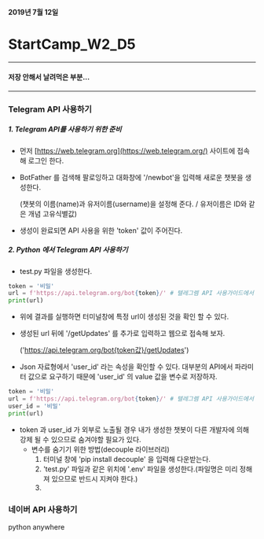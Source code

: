 #### 2019년 7월 12일

# StartCamp_W2_D5

-----------

#### 저장 안해서 날려먹은 부분...

------------------------



### Telegram API 사용하기

##### 1. Telegram API를 사용하기 위한 준비

   - 먼저 [https://web.telegram.org](https://web.telegram.org/) 사이트에 접속해 로그인 한다.
   
   - BotFather 를 검색해 팔로잉하고 대화창에 '/newbot'을 입력해 새로운 챗봇을 생성한다.
   
     (챗봇의 이름(name)과  유저이름(username)을 설정해 준다. / 유저이름은 ID와 같은 개념 고유식별값)
   
   - 생성이 완료되면 API 사용을 위한 'token' 값이 주어진다. 



##### 2. Python 에서 Telegram API 사용하기

- test.py 파일을 생성한다.

```python
token = '비밀'
url = f'https://api.telegram.org/bot{token}/' # 텔레그렘 API 사용가이드에서 확인 할 수 있음
print(url)
```

- 위에 결과를 실행하면 터미널창에 특정  url이 생성된 것을 확인 할 수 있다.

- 생성된 url 뒤에 '/getUpdates' 를 추가로 입력하고 웹으로 접속해 보자.

  ('https://api.telegram.org/bot{token값}/getUpdates')

- Json 자료형에서 'user_id' 라는 속성을 확인할 수 있다. 대부분의 API에서 파라미터 값으로 요구하기 때문에 'user_id' 의 value 값을 변수로 저장하자.

```python
token = '비밀'
url = f'https://api.telegram.org/bot{token}/' # 텔레그렘 API 사용가이드에서 확인 할 수 있음
user_id = '비밀'
print(url)
```

- token 과 user_id 가 외부로 노출될 경우 내가 생성한 챗봇이 다른 개발자에 의해 강제 될 수 있으므로 숨겨야할 필요가 있다.
  - 변수를 숨기기 위한 방법(decouple 라이브러리)
    1. 터미널 창에 'pip install decouple' 을 입력해 다운받는다.
    2. 'test.py' 파일과 같은 위치에 '.env' 파일을 생성한다.(파일명은 미리 정해져 있으므로 반드시 지켜야 한다.)
    3. 



### 네이버 API 사용하기



python anywhere